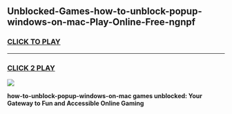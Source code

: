 
## Unblocked-Games-how-to-unblock-popup-windows-on-mac-Play-Online-Free-ngnpf
<h3>
<a href="https://premium76.site?title=how-to-unblock-popup-windows-on-mac&ref=26A">CLICK TO PLAY</a></h3>
<hr>

<h3>
<a href="https://premium76.site?title=how-to-unblock-popup-windows-on-mac&ref=26A">CLICK 2 PLAY</a>
  
</h3>

<a href="https://premium76.site?title=how-to-unblock-popup-windows-on-mac&ref=26A"><img src="https://clearcache.store/games.png"></a>


**how-to-unblock-popup-windows-on-mac games unblocked: Your Gateway to Fun and Accessible Online Gaming**
